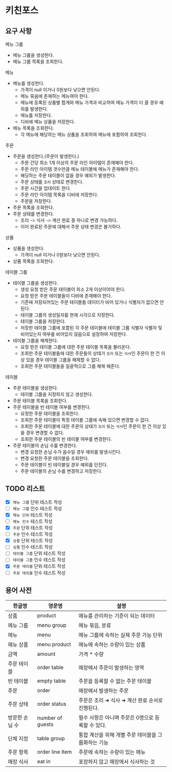 # 키친포스

## 요구 사항

메뉴 그룹

- 메뉴 그룹을 생성한다.
- 메뉴 그룹 목록을 조회한다.

메뉴

- 메뉴를 생성한다.
  - 가격이 null 이거나 0원보다 낮으면 안된다.
  - 메뉴 묶음에 존재하는 메뉴여야 한다.
  - 메뉴에 등록된 상품별 합계와 메뉴 가격과 비교하여 메뉴 가격이 더 클 경우 예외를 발생한다.
  - 메뉴를 저장한다.
  - 디비에 메뉴 상품을 저장한다.
- 메뉴 목록을 조회한다.
  - 각 메뉴에 해당하는 메뉴 상품을 조회하여 메뉴에 포함하여 조회한다.

주문

- 주문을 생성한다.(주문이 발생한다.)
  - 주문 건당 최소 1개 이상의 주문 라인 아이템이 존재해야 한다.
  - 주문 라인 아이템 갯수만큼 메뉴 테이블에 메뉴가 존재해야 한다.
  - 해당하는 주문 테이블이 없을 경우 예외가 발생한다.
  - 주문 상태를 `조리` 상태로 변경한다.
  - 주문 시간을 업데이트 한다.
  - 주문 라인 아이템 목록을 디비에 저장한다.
  - 주문을 저장한다.
- 주문 목록을 조회한다.
- 주문 상태를 변경한다.
  - 조리 -> 식사 -> 계산 완료 중 하나로 변경 가능하다.
  - 이미 완료된 주문에 대해서 주문 상태 변경은 불가하다.

상품

- 상품을 생성한다.
  - 가격이 null 이거나 0원보다 낮으면 안된다.
- 상품 목록을 조회한다.

테이블 그룹

- 테이블 그룹을 생성한다.
  - 생성 요청 받은 주문 테이블이 최소 2개 이상이어야 한다.
  - 요청 받은 주문 테이블들이 디비에 존재해야 한다.
  - 기존에 저장되어있는 주문 테이블들 데이터가 비어 있거나 식별자가 없으면 안된다.
  - 테이블 그룹의 생성일자를 현재 시각으로 지정한다.
  - 테이블 그룹을 저장한다.
  - 저장한 테이블 그룹에 포함된 각 주문 테이블에 테이블 그룹 식별자 식별자 및 비어있는지 여부를 비어있지 않음으로 설정하여 저장한다.
- 테이블 그룹을 해제한다.
  - 요청 받은 테이블 그룹에 대한 주문 테이블 목록을 불러온다.
  - 조회한 주문 테이블들에 대한 주문들의 상태가 `조리` 또는 `식사`인 주문이 한 건 이상 있을 경우 테이블 그룹을 해제할 수 없다.
  - 조회한 주문 테이블들을 일괄적으로 그룹 해제 해준다.

테이블

- 주문 테이블을 생성한다.
  - 테이블 그룹을 지정하지 않고 생성한다.
- 주문 테이블 목록을 조회한다.
- 주문 테이블을 빈 테이블 여부를 변경한다.
  - 요청한 주문 테이블을 조회한다.
  - 조회한 주문 테이블이 특정 테이블 그룹에 속해 있으면 변경할 수 없다.
  - 조회한 주문 테이블에 대한 주문의 상태가 `조리` 또는 `식사`인 주문이 한 건 이상 있을 경우 변경할 수 없다.
  - 조회한 주문 테이블의 빈 테이블 여부를 변경한다.
- 주문 테이블의 손님 수를 변경한다.
  - 변경 요청한 손님 수가 음수일 경우 예외를 발생시킨다.
  - 변경 요청한 주문 테이블을 조회한다.
  - 주문 테이블이 빈 테이블일 경우 예외를 던진다.
  - 주문 테이블의 손님 수를 변경하고 저장한다.

## TODO 리스트
- [x] `메뉴 그룹` 단위 테스트 작성
- [ ] `메뉴 그룹` 인수 테스트 작성
- [x] `메뉴 단위` 테스트 작성
- [ ] `메뉴 인수` 테스트 작성
- [x] `주문` 단위 테스트 작성
- [ ] `주문` 인수 테스트 작성
- [x] `상품` 단위 테스트 작성
- [ ] `상품` 인수 테스트 작성
- [ ] `테이블 그룹` 단위 테스트 작성
- [ ] `테이블 그룹` 인수 테스트 작성
- [x] `주문 테이블` 단위 테스트 작성
- [ ] `주문 테이블` 인수 테스트 작성

## 용어 사전

| 한글명 | 영문명 | 설명 |
| --- | --- | --- |
| 상품 | product | 메뉴를 관리하는 기준이 되는 데이터 |
| 메뉴 그룹 | menu group | 메뉴 묶음, 분류 |
| 메뉴 | menu | 메뉴 그룹에 속하는 실제 주문 가능 단위 |
| 메뉴 상품 | menu product | 메뉴에 속하는 수량이 있는 상품 |
| 금액 | amount | 가격 * 수량 |
| 주문 테이블 | order table | 매장에서 주문이 발생하는 영역 |
| 빈 테이블 | empty table | 주문을 등록할 수 없는 주문 테이블 |
| 주문 | order | 매장에서 발생하는 주문 |
| 주문 상태 | order status | 주문은 조리 ➜ 식사 ➜ 계산 완료 순서로 진행된다. |
| 방문한 손님 수 | number of guests | 필수 사항은 아니며 주문은 0명으로 등록할 수 있다. |
| 단체 지정 | table group | 통합 계산을 위해 개별 주문 테이블을 그룹화하는 기능 |
| 주문 항목 | order line item | 주문에 속하는 수량이 있는 메뉴 |
| 매장 식사 | eat in | 포장하지 않고 매장에서 식사하는 것 |
